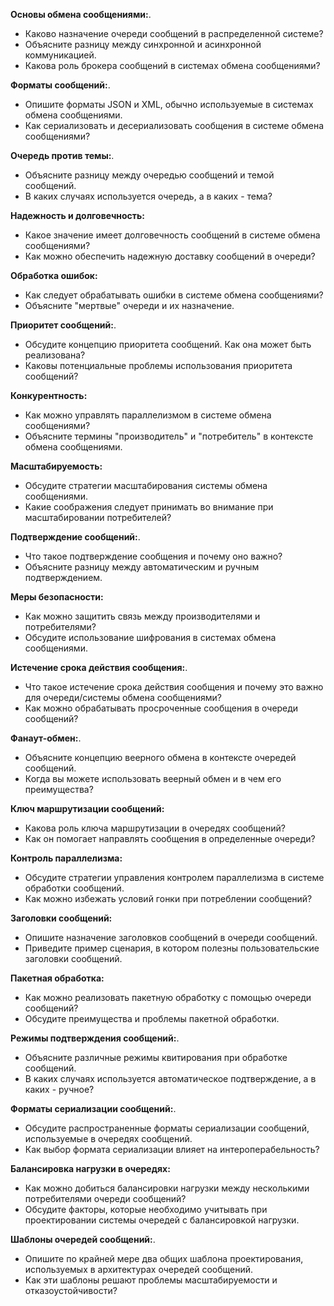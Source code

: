 **Основы обмена сообщениями:**.
- Каково назначение очереди сообщений в распределенной системе?
- Объясните разницу между синхронной и асинхронной коммуникацией.
- Какова роль брокера сообщений в системах обмена сообщениями?


**Форматы сообщений:**.
- Опишите форматы JSON и XML, обычно используемые в системах обмена сообщениями.
- Как сериализовать и десериализовать сообщения в системе обмена сообщениями?


**Очередь против темы:**.
- Объясните разницу между очередью сообщений и темой сообщений.
- В каких случаях используется очередь, а в каких - тема?


**Надежность и долговечность:**
- Какое значение имеет долговечность сообщений в системе обмена сообщениями?
- Как можно обеспечить надежную доставку сообщений в очереди?


**Обработка ошибок:**
- Как следует обрабатывать ошибки в системе обмена сообщениями?
- Объясните "мертвые" очереди и их назначение.


**Приоритет сообщений:**.
- Обсудите концепцию приоритета сообщений. Как она может быть реализована?
- Каковы потенциальные проблемы использования приоритета сообщений?


**Конкурентность:**
- Как можно управлять параллелизмом в системе обмена сообщениями?
- Объясните термины "производитель" и "потребитель" в контексте обмена сообщениями.


**Масштабируемость:**
- Обсудите стратегии масштабирования системы обмена сообщениями.
- Какие соображения следует принимать во внимание при масштабировании потребителей?


**Подтверждение сообщений:**.
- Что такое подтверждение сообщения и почему оно важно?
- Объясните разницу между автоматическим и ручным подтверждением.


**Меры безопасности:**
- Как можно защитить связь между производителями и потребителями?
- Обсудите использование шифрования в системах обмена сообщениями.


**Истечение срока действия сообщения:**.
- Что такое истечение срока действия сообщения и почему это важно для очереди/системы обмена сообщениями?
- Как можно обрабатывать просроченные сообщения в очереди сообщений?


**Фанаут-обмен:**.
- Объясните концепцию веерного обмена в контексте очередей сообщений.
- Когда вы можете использовать веерный обмен и в чем его преимущества?


**Ключ маршрутизации сообщений:**
- Какова роль ключа маршрутизации в очередях сообщений?
- Как он помогает направлять сообщения в определенные очереди?


**Контроль параллелизма:**
- Обсудите стратегии управления контролем параллелизма в системе обработки сообщений.
- Как можно избежать условий гонки при потреблении сообщений?


**Заголовки сообщений:**
- Опишите назначение заголовков сообщений в очереди сообщений.
- Приведите пример сценария, в котором полезны пользовательские заголовки сообщений.


**Пакетная обработка:**
- Как можно реализовать пакетную обработку с помощью очереди сообщений?
- Обсудите преимущества и проблемы пакетной обработки.


**Режимы подтверждения сообщений:**.
- Объясните различные режимы квитирования при обработке сообщений.
- В каких случаях используется автоматическое подтверждение, а в каких - ручное?


**Форматы сериализации сообщений:**.
- Обсудите распространенные форматы сериализации сообщений, используемые в очередях сообщений.
- Как выбор формата сериализации влияет на интероперабельность?


**Балансировка нагрузки в очередях:**
- Как можно добиться балансировки нагрузки между несколькими потребителями очереди сообщений?
- Обсудите факторы, которые необходимо учитывать при проектировании системы очередей с балансировкой нагрузки.


**Шаблоны очередей сообщений:**.
- Опишите по крайней мере два общих шаблона проектирования, используемых в архитектурах очередей сообщений.
- Как эти шаблоны решают проблемы масштабируемости и отказоустойчивости?